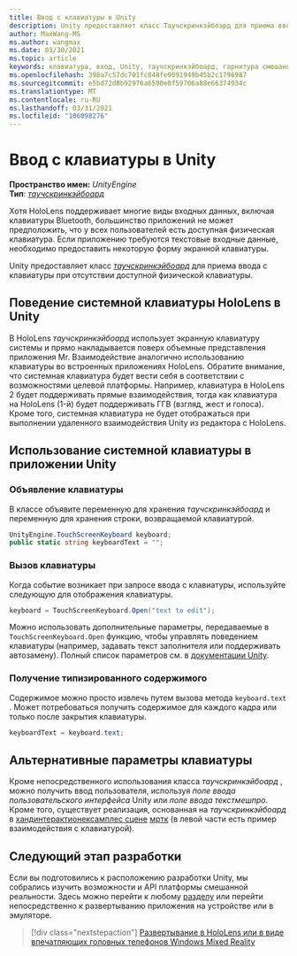 ```yaml
---
title: Ввод с клавиатуры в Unity
description: Unity предоставляет класс Таучскринкэйбоард для приема ввода с клавиатуры при отсутствии доступной физической клавиатуры.
author: MaxWang-MS
ms.author: wangmax
ms.date: 03/30/2021
ms.topic: article
keywords: клавиатура, вход, Unity, таучскринкэйбоард, гарнитура смешанной реальности, гарнитура Windows Mixed, гарнитура виртуальной реальности, HoloLens, HoloLens 2
ms.openlocfilehash: 398a7c57dc701fc848fe9091949b45b2c1796987
ms.sourcegitcommit: e5bd72d8b92976a6590e0f59706a88e66374934c
ms.translationtype: MT
ms.contentlocale: ru-RU
ms.lasthandoff: 03/31/2021
ms.locfileid: "106098276"
---
```

# <a name="keyboard-input-in-unity"></a>Ввод с клавиатуры в Unity

**Пространство имен:** *UnityEngine*<br>
 **Тип**: *[таучскринкэйбоард](https://docs.unity3d.com/ScriptReference/TouchScreenKeyboard.html)*

Хотя HoloLens поддерживает многие виды входных данных, включая клавиатуры Bluetooth, большинство приложений не может предположить, что у всех пользователей есть доступная физическая клавиатура. Если приложению требуются текстовые входные данные, необходимо предоставить некоторую форму экранной клавиатуры.

Unity предоставляет класс *[таучскринкэйбоард](https://docs.unity3d.com/ScriptReference/TouchScreenKeyboard.html)* для приема ввода с клавиатуры при отсутствии доступной физической клавиатуры.

## <a name="hololens-system-keyboard-behavior-in-unity"></a>Поведение системной клавиатуры HoloLens в Unity

В HoloLens *таучскринкэйбоард* использует экранную клавиатуру системы и прямо накладывается поверх объемные представления приложения Mr. Взаимодействие аналогично использованию клавиатуры во встроенных приложениях HoloLens. Обратите внимание, что системная клавиатура будет вести себя в соответствии с возможностями целевой платформы. Например, клавиатура в HoloLens 2 будет поддерживать прямые взаимодействия, тогда как клавиатура на HoloLens (1-й) будет поддерживать ГГВ (взгляд, жест и голоса). Кроме того, системная клавиатура не будет отображаться при выполнении удаленного взаимодействия Unity из редактора с HoloLens.

## <a name="using-the-system-keyboard-in-your-unity-app"></a>Использование системной клавиатуры в приложении Unity

### <a name="declare-the-keyboard"></a>Объявление клавиатуры

В классе объявите переменную для хранения *таучскринкэйбоард* и переменную для хранения строки, возвращаемой клавиатурой.

```cs
UnityEngine.TouchScreenKeyboard keyboard;
public static string keyboardText = "";
```

### <a name="invoke-the-keyboard"></a>Вызов клавиатуры

Когда событие возникает при запросе ввода с клавиатуры, используйте следующую для отображения клавиатуры.

```cs
keyboard = TouchScreenKeyboard.Open("text to edit");
```

Можно использовать дополнительные параметры, передаваемые в `TouchScreenKeyboard.Open` функцию, чтобы управлять поведением клавиатуры (например, задавать текст заполнителя или поддерживать автозамену). Полный список параметров см. в [документации Unity](https://docs.unity3d.com/ScriptReference/TouchScreenKeyboard.Open.html).

### <a name="retrieve-typed-contents"></a>Получение типизированного содержимого

Содержимое можно просто извлечь путем вызова метода `keyboard.text` . Может потребоваться получить содержимое для каждого кадра или только после закрытия клавиатуры.

```cs
keyboardText = keyboard.text;
```

## <a name="alternative-keyboard-options"></a>Альтернативные параметры клавиатуры

Кроме непосредственного использования класса *таучскринкэйбоард* , можно получить ввод пользователя, используя *поле ввода пользовательского интерфейса* Unity или *поле ввода текстмешпро*. Кроме того, существует реализация, основанная на *таучскринкэйбоард* в [хандинтерактионексамплес сцене](/windows/mixed-reality/mrtk-unity/features/example-scenes/hand-interaction-examples) [мртк](/windows/mixed-reality/mrtk-unity) (в левой части есть пример взаимодействия с клавиатурой).

## <a name="next-development-checkpoint"></a>Следующий этап разработки

Если вы подготовились к расположению разработки Unity, мы собрались изучить возможности и API платформы смешанной реальности. Здесь можно перейти к любому [разделу](unity-development-overview.md#3-advanced-features) или перейти непосредственно к развертыванию приложения на устройстве или в эмуляторе.

> [!div class="nextstepaction"]
> [Развертывание в HoloLens или в виде впечатляющих головных телефонов Windows Mixed Reality](../platform-capabilities-and-apis/using-visual-studio.md)
